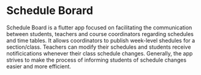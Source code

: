 # Schedule Borard

Schedule Board is a flutter app focused on facilitating the communication between students, teachers and course coordinators regarding schedules and time tables. It allows coordinators to publish week-level shedules for a section/class. Teachers can modify their schedules and students receive notificications whenever their class schedule changes. Generally, the app strives to make the process of informing students of schedule changes easier and more efficient.
